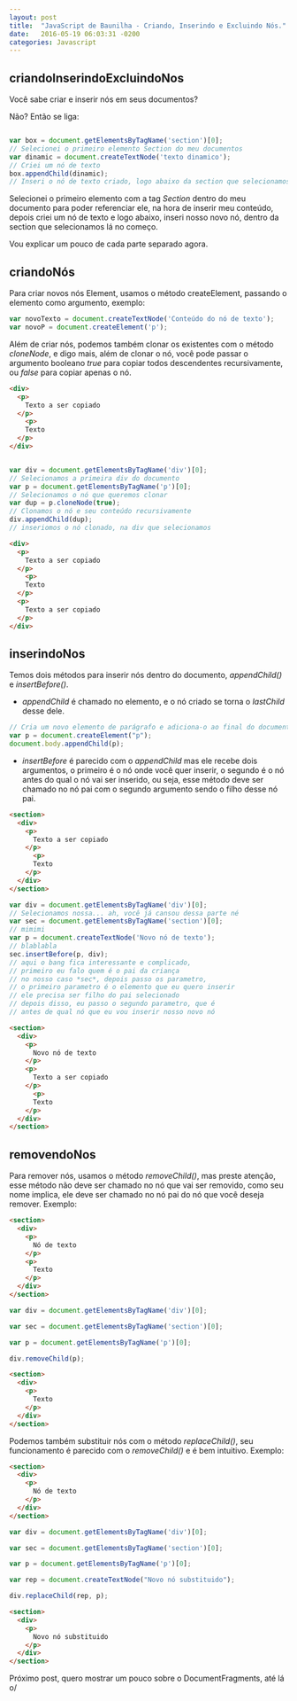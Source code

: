 ```yaml
---
layout: post
title:  "JavaScript de Baunilha - Criando, Inserindo e Excluindo Nós."
date:   2016-05-19 06:03:31 -0200
categories: Javascript
---
```


## criandoInserindoExcluindoNos

Você sabe criar e inserir nós em seus documentos?

Não? Então se liga:

```javascript

var box = document.getElementsByTagName('section')[0];
// Selecionei o primeiro elemento Section do meu documentos
var dinamic = document.createTextNode('texto dinamico');
// Criei um nó de texto
box.appendChild(dinamic);
// Inseri o nó de texto criado, logo abaixo da section que selecionamos

```

Selecionei o primeiro elemento com a tag *Section* dentro do meu documento para poder referenciar ele,
na hora de inserir meu conteúdo, depois criei um nó de texto e logo abaixo, inseri nosso novo nó,
dentro da section que selecionamos lá no começo.

Vou explicar um pouco de cada parte separado agora.

## criandoNós

Para criar novos nós Element, usamos o método createElement, passando o elemento como argumento, exemplo:

```javascript
var novoTexto = document.createTextNode('Conteúdo do nó de texto');
var novoP = document.createElement('p');
```

Além de criar nós, podemos também clonar os existentes com o método *cloneNode*, e digo mais, além de clonar o nó, você pode passar o argumento booleano *true* para copiar todos descendentes recursivamente, ou *false* para copiar apenas o nó.

```html
<div>
  <p>
    Texto a ser copiado
  </p>
    <p>
    Texto
  </p>
</div>
```

```javascript

var div = document.getElementsByTagName('div')[0];
// Selecionamos a primeira div do documento
var p = document.getElementsByTagName('p')[0];
// Selecionamos o nó que queremos clonar
var dup = p.cloneNode(true);
// Clonamos o nó e seu conteúdo recursivamente
div.appendChild(dup);
// inseriomos o nó clonado, na div que selecionamos

```

```html
<div>
  <p>
    Texto a ser copiado
  </p>
    <p>
    Texto
  </p>
  <p>
    Texto a ser copiado
  </p>
</div>
```

## inserindoNos

Temos dois métodos para inserir nós dentro do documento, *appendChild()* e *insertBefore()*.

- *appendChild* é chamado no elemento, e o nó criado se torna o *lastChild* desse dele.

```javascript
// Cria um novo elemento de parágrafo e adiciona-o ao final do documento
var p = document.createElement("p");
document.body.appendChild(p);
```


- *insertBefore* é parecido com o *appendChild* mas ele recebe dois argumentos, o primeiro é o nó onde você quer inserir,
o segundo é o nó antes do qual o nó vai ser inserido, ou seja, esse método deve ser chamado no nó pai com o segundo argumento sendo o filho desse nó pai.

```html
<section>
  <div>
    <p>
      Texto a ser copiado
    </p>
      <p>
      Texto
    </p>
  </div>
</section>
```

```javascript
var div = document.getElementsByTagName('div')[0];
// Selecionamos nossa... ah, você já cansou dessa parte né
var sec = document.getElementsByTagName('section')[0];
// mimimi
var p = document.createTextNode('Novo nó de texto');
// blablabla
sec.insertBefore(p, div);
// aqui o bang fica interessante e complicado,
// primeiro eu falo quem é o pai da criança
// no nosso caso *sec*, depois passo os parametro,
// o primeiro parametro é o elemento que eu quero inserir
// ele precisa ser filho do pai selecionado
// depois disso, eu passo o segundo parametro, que é
// antes de qual nó que eu vou inserir nosso novo nó
```

```html
<section>
  <div>
    <p>
      Novo nó de texto
    </p>
    <p>
      Texto a ser copiado
    </p>
      <p>
      Texto
    </p>
  </div>
</section>
```

## removendoNos

Para remover nós, usamos o método *removeChild()*, mas preste atenção, esse método não deve ser chamado no nó que vai ser removido, como seu nome implica, ele deve ser chamado no nó pai do nó que você deseja remover.
Exemplo:

```html
<section>
  <div>
    <p>
      Nó de texto
    </p>
    <p>
      Texto
    </p>
  </div>
</section>
```

```javascript
var div = document.getElementsByTagName('div')[0];

var sec = document.getElementsByTagName('section')[0];

var p = document.getElementsByTagName('p')[0];

div.removeChild(p);
```

```html
<section>
  <div>
    <p>
      Texto
    </p>
  </div>
</section>
```

Podemos também substituir nós com o método *replaceChild()*, seu funcionamento é parecido com o *removeChild()* e é bem intuitivo.
Exemplo:

```html
<section>
  <div>
    <p>
      Nó de texto
    </p>
  </div>
</section>
```

```javascript
var div = document.getElementsByTagName('div')[0];

var sec = document.getElementsByTagName('section')[0];

var p = document.getElementsByTagName('p')[0];

var rep = document.createTextNode("Novo nó substituido");

div.replaceChild(rep, p);
```

```html
<section>
  <div>
    <p>
      Novo nó substituido
    </p>
  </div>
</section>
```

Próximo post, quero mostrar um pouco sobre o DocumentFragments,
até lá o/
